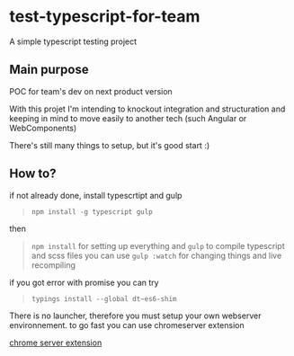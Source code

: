 # test-typescript-for-team
A simple typescript testing project

## Main purpose

POC for team's dev on next product version

With this projet I'm intending to knockout integration and structuration 
and keeping in mind to move easily to another tech (such Angular or WebComponents)

There's still many things to setup, but it's good start :)

## How to?

if not already done, install typescrtipt and gulp
> `npm install -g typescript gulp` 

then 
> `npm install` for setting up everything
and 
> `gulp` to compile typescript and scss files 
> you can use `gulp :watch` for changing things and live recompiling 

if you got error with promise you can try
> `typings install --global dt~es6-shim`

There is no launcher, therefore you must setup your own webserver environnement.
to go fast you can use chromeserver extension

[chrome server extension](https://chrome.google.com/webstore/detail/web-server-for-chrome/ofhbbkphhbklhfoeikjpcbhemlocgigb)

